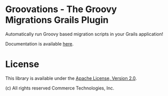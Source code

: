 # Groovations - The Groovy Migrations Grails Plugin

Automatically run Groovy based migration scripts in your Grails application!

Documentation is available [here](http://commercehub-oss.github.io/grails-groovations/).

# License
This library is available under the [Apache License, Version 2.0](http://www.apache.org/licenses/LICENSE-2.0).

(c) All rights reserved Commerce Technologies, Inc.
